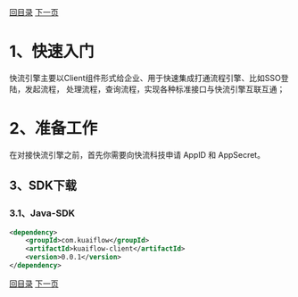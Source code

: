 [回目录](../README.md)
[下一页](sso.md)

# 1、快速入门
快流引擎主要以Client组件形式给企业、用于快速集成打通流程引擎、比如SSO登陆，发起流程，
处理流程，查询流程，实现各种标准接口与快流引擎互联互通；

# 2、准备工作
在对接快流引擎之前，首先你需要向快流科技申请 AppID 和 AppSecret。

## 3、SDK下载
### 3.1、Java-SDK
```xml
<dependency>
    <groupId>com.kuaiflow</groupId>
    <artifactId>kuaiflow-client</artifactId>
    <version>0.0.1</version>
</dependency>
```

[回目录](../README.md)
[下一页](sso.md)
